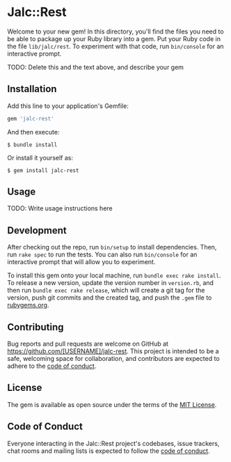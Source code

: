 # Jalc::Rest

Welcome to your new gem! In this directory, you'll find the files you need to be able to package up your Ruby library into a gem. Put your Ruby code in the file `lib/jalc/rest`. To experiment with that code, run `bin/console` for an interactive prompt.

TODO: Delete this and the text above, and describe your gem

## Installation

Add this line to your application's Gemfile:

```ruby
gem 'jalc-rest'
```

And then execute:

    $ bundle install

Or install it yourself as:

    $ gem install jalc-rest

## Usage

TODO: Write usage instructions here

## Development

After checking out the repo, run `bin/setup` to install dependencies. Then, run `rake spec` to run the tests. You can also run `bin/console` for an interactive prompt that will allow you to experiment.

To install this gem onto your local machine, run `bundle exec rake install`. To release a new version, update the version number in `version.rb`, and then run `bundle exec rake release`, which will create a git tag for the version, push git commits and the created tag, and push the `.gem` file to [rubygems.org](https://rubygems.org).

## Contributing

Bug reports and pull requests are welcome on GitHub at https://github.com/[USERNAME]/jalc-rest. This project is intended to be a safe, welcoming space for collaboration, and contributors are expected to adhere to the [code of conduct](https://github.com/[USERNAME]/jalc-rest/blob/main/CODE_OF_CONDUCT.md).

## License

The gem is available as open source under the terms of the [MIT License](https://opensource.org/licenses/MIT).

## Code of Conduct

Everyone interacting in the Jalc::Rest project's codebases, issue trackers, chat rooms and mailing lists is expected to follow the [code of conduct](https://github.com/[USERNAME]/jalc-rest/blob/main/CODE_OF_CONDUCT.md).
